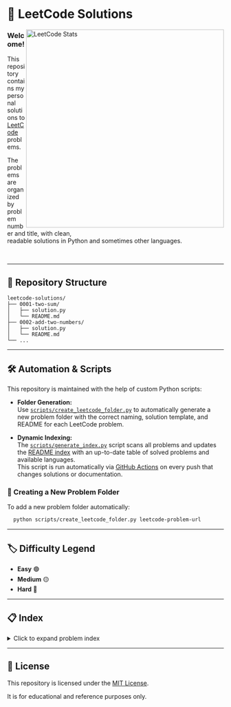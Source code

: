 # 📝 LeetCode Solutions

<!-- right-floating LeetCode card -->
<img src="https://leetcard.jacoblin.cool/TheDarkLordOfTheReptils?theme=dark" alt="LeetCode Stats" width="460" align="right"/>

### Welcome!

This repository contains my personal solutions to  
[LeetCode](https://leetcode.com) problems.

The problems are organized by problem number and title, with clean,  
readable solutions in Python and sometimes other languages.

<br clear="right"/>

---

## 📂 Repository Structure

```
leetcode-solutions/
├── 0001-two-sum/
│   ├── solution.py
│   └── README.md
├── 0002-add-two-numbers/
│   ├── solution.py
│   └── README.md
└── ...
```

---

## 🛠️ Automation & Scripts

This repository is maintained with the help of custom Python scripts:

- **Folder Generation:**  
  Use [`scripts/create_leetcode_folder.py`](./scripts/create_leetcode_folder.py) to automatically generate a new problem folder with the correct naming, solution template, and README for each LeetCode problem.

- **Dynamic Indexing:**  
  The [`scripts/generate_index.py`](./scripts/generate_index.py) script scans all problems and updates the [README index](./README.md) with an up-to-date table of solved problems and available languages.  
  This script is run automatically via [GitHub Actions](./.github/workflows/update-readme.yml) on every push that changes solutions or documentation.

### 🚀 Creating a New Problem Folder

To add a new problem folder automatically:

```bash
  python scripts/create_leetcode_folder.py leetcode-problem-url
```

---

## 🏷️ Difficulty Legend

- **Easy** 🟢
- **Medium** 🟡
- **Hard** 🔴

---

## 📋 Index

<details>
  <summary>Click to expand problem index</summary>

| Number | Problem | Difficulty | Python |
|--------|--------|--------|--------|
| 0001 | [Two Sum](./problems/0001-two-sum/) | 🟢 | ✔️ |
| 0002 | [Add Two Numbers](./problems/0002-add-two-numbers/) | 🟡 | ✔️ |
| 0003 | [Longest Substring Without Repeating Characters](./problems/0003-longest-substring-without-repeating-characters/) | 🟡 | ✔️ |
| 0006 | [Zigzag Conversion](./problems/0006-zigzag-conversion/) | 🟡 | ✔️ |
| 0007 | [Reverse Integer](./problems/0007-reverse-integer/) | 🟡 | ✔️ |
| 0008 | [String To Integer (Atoi)](./problems/0008-string-to-integer-(atoi)/) | 🟡 | ✔️ |
| 0009 | [Palindrome Number](./problems/0009-palindrome-number/) | 🟢 | ✔️ |
| 0012 | [Integer To Roman](./problems/0012-integer-to-roman/) | 🟡 | ✔️ |
| 0013 | [Roman To Integer](./problems/0013-roman-to-integer/) | 🟢 | ✔️ |
| 0014 | [Longest Common Prefix](./problems/0014-longest-common-prefix/) | 🟢 | ✔️ |
| 0020 | [Valid Parentheses](./problems/0020-valid-parentheses/) | 🟢 | ✔️ |
| 0021 | [Merge Two Sorted Lists](./problems/0021-merge-two-sorted-lists/) | 🟢 | ✔️ |
| 0028 | [Find The Index Of The First Occurrence In A String](./problems/0028-find-the-index-of-the-first-occurrence-in-a-string/) | 🟢 | ✔️ |
| 0034 | [Find First And Last Position Of Element In Sorted Array](./problems/0034-find-first-and-last-position-of-element-in-sorted-array/) | 🟡 | ✔️ |
| 0035 | [Search Insert Position](./problems/0035-search-insert-position/) | 🟢 | ✔️ |
| 0058 | [Length Of Last Word](./problems/0058-length-of-last-word/) | 🟢 | ✔️ |
| 0066 | [Plus One](./problems/0066-plus-one/) | 🟢 | ✔️ |
| 0067 | [Add Binary](./problems/0067-add-binary/) | 🟢 | ✔️ |
| 0069 | [Sqrt(X)](./problems/0069-sqrt(x)/) | 🟢 | ✔️ |
| 0070 | [Climbing Stairs](./problems/0070-climbing-stairs/) | 🟢 | ✔️ |
| 0083 | [Remove Duplicates From Sorted List](./problems/0083-remove-duplicates-from-sorted-list/) | 🟢 | ✔️ |
| 0088 | [Merge Sorted Array](./problems/0088-merge-sorted-array/) | 🟢 | ✔️ |
| 0100 | [Same Tree](./problems/0100-same-tree/) | 🟢 | ✔️ |
| 0104 | [Maximum Depth Of Binary Tree](./problems/0104-maximum-depth-of-binary-tree/) | 🟢 | ✔️ |
| 0112 | [Path Sum](./problems/0112-path-sum/) | 🟢 | ✔️ |
| 0118 | [Pascal'S Triangle](./problems/0118-pascal's-triangle/) | 🟢 | ✔️ |
| 0121 | [Best Time To Buy And Sell Stock](./problems/0121-best-time-to-buy-and-sell-stock/) | 🟢 | ✔️ |
| 0125 | [Valid Palindrome](./problems/0125-valid-palindrome/) | 🟢 | ✔️ |
| 0148 | [Sort List](./problems/0148-sort-list/) | 🟡 | ✔️ |
| 0168 | [Excel Sheet Column Title](./problems/0168-excel-sheet-column-title/) | 🟢 | ✔️ |
| 0169 | [Majority Element](./problems/0169-majority-element/) | 🟢 | ✔️ |
| 0171 | [Excel Sheet Column Number](./problems/0171-excel-sheet-column-number/) | 🟢 | ✔️ |
| 0202 | [Happy Number](./problems/0202-happy-number/) | 🟢 | ✔️ |
| 0203 | [Remove Linked List Elements](./problems/0203-remove-linked-list-elements/) | 🟢 | ✔️ |
| 0205 | [Isomorphic Strings](./problems/0205-isomorphic-strings/) | 🟢 | ✔️ |
| 0231 | [Power Of Two](./problems/0231-power-of-two/) | 🟢 | ✔️ |
| 0283 | [Move Zeroes](./problems/0283-move-zeroes/) | 🟢 | ✔️ |
| 0438 | [Find All Anagrams In A String](./problems/0438-find-all-anagrams-in-a-string/) | 🟡 | ✔️ |
| 0713 | [Subarray Product Less Than K](./problems/0713-subarray-product-less-than-k/) | 🟡 | ✔️ |
| 0777 | [Swap Adjacent In Lr String](./problems/0777-swap-adjacent-in-lr-string/) | 🟡 | ✔️ |
| 1493 | [Longest Subarray Of 1'S After Deleting One Element](./problems/1493-longest-subarray-of-1's-after-deleting-one-element/) | 🟡 | ✔️ |
| 1544 | [Make The String Great](./problems/1544-make-the-string-great/) | 🟢 | ✔️ |

</details>

---

## 📄 License

This repository is licensed under the [MIT License](./LICENSE).

It is for educational and reference purposes only.
